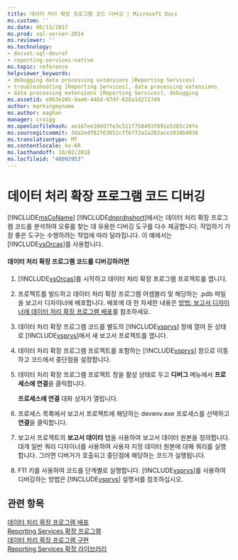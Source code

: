 ```yaml
---
title: 데이터 처리 확장 프로그램 코드 디버깅 | Microsoft Docs
ms.custom: ''
ms.date: 06/13/2017
ms.prod: sql-server-2014
ms.reviewer: ''
ms.technology:
- docset-sql-devref
- reporting-services-native
ms.topic: reference
helpviewer_keywords:
- debugging data processing extensions [Reporting Services]
- troubleshooting [Reporting Services], data processing extensions
- data processing extensions [Reporting Services], debugging
ms.assetid: e963e205-9ae0-446d-97df-028a1d2727d9
author: markingmyname
ms.author: maghan
manager: craigg
ms.openlocfilehash: ae167ee18dd7fe3c511f758493f891e5303c24fe
ms.sourcegitcommit: 3da2edf82763852cff6772a1a282ace3034b4936
ms.translationtype: MT
ms.contentlocale: ko-KR
ms.lasthandoff: 10/02/2018
ms.locfileid: "48092953"
---
```

# <a name="debugging-data-processing-extension-code"></a>데이터 처리 확장 프로그램 코드 디버깅
  [!INCLUDE[msCoName](../../../includes/msconame-md.md)] [!INCLUDE[dnprdnshort](../../../includes/dnprdnshort-md.md)]에서는 데이터 처리 확장 프로그램 코드를 분석하여 오류를 찾는 데 유용한 디버깅 도구를 다수 제공합니다. 작업하기 가장 좋은 도구는 수행하려는 작업에 따라 달라집니다. 이 예에서는 [!INCLUDE[vsOrcas](../../../includes/vsorcas-md.md)]를 사용합니다.  
  
#### <a name="to-debug-your-data-processing-extension-code"></a>데이터 처리 확장 프로그램 코드를 디버깅하려면  
  
1.  [!INCLUDE[vsOrcas](../../../includes/vsorcas-md.md)]를 시작하고 데이터 처리 확장 프로그램 프로젝트를 엽니다.  
  
2.  프로젝트를 빌드하고 데이터 처리 확장 프로그램 어셈블리 및 해당하는 .pdb 파일을 보고서 디자이너에 배포합니다. 배포에 대 한 자세한 내용은 [방법: 보고서 디자이너에 데이터 처리 확장 프로그램 배포](deploying-a-data-processing-extension-to-report-designer.md)를 참조하세요.  
  
3.  데이터 처리 확장 프로그램 코드를 별도의 [!INCLUDE[vsprvs](../../../includes/vsprvs-md.md)] 창에 열어 둔 상태로 [!INCLUDE[vsprvs](../../../includes/vsprvs-md.md)]에서 새 보고서 프로젝트를 엽니다.  
  
4.  데이터 처리 확장 프로그램 프로젝트를 포함하는 [!INCLUDE[vsprvs](../../../includes/vsprvs-md.md)] 창으로 이동하고 코드에서 중단점을 설정합니다.  
  
5.  데이터 처리 확장 프로그램 프로젝트 창을 활성 상태로 두고 **디버그** 메뉴에서 **프로세스에 연결**을 클릭합니다.  
  
     **프로세스에 연결** 대화 상자가 열립니다.  
  
6.  프로세스 목록에서 보고서 프로젝트에 해당하는 devenv.exe 프로세스를 선택하고 **연결**을 클릭합니다.  
  
7.  보고서 프로젝트의 **보고서 데이터** 탭을 사용하여 보고서 데이터 원본을 정의합니다. 대개 일반 쿼리 디자이너를 사용하여 사용자 지정 데이터 원본에 대해 쿼리를 실행합니다. 그러면 디버거가 호출되고 중단점에 해당하는 코드가 실행됩니다.  
  
8.  F11 키를 사용하여 코드를 단계별로 실행합니다. [!INCLUDE[vsprvs](../../../includes/vsprvs-md.md)]를 사용하여 디버깅하는 방법은 [!INCLUDE[vsprvs](../../../includes/vsprvs-md.md)] 설명서를 참조하십시오.  
  
## <a name="see-also"></a>관련 항목  
 [데이터 처리 확장 프로그램 배포](deploying-a-data-processing-extension.md)   
 [Reporting Services 확장 프로그램](../reporting-services-extensions.md)   
 [데이터 처리 확장 프로그램 구현](implementing-a-data-processing-extension.md)   
 [Reporting Services 확장 라이브러리](../reporting-services-extension-library.md)  
  
  
